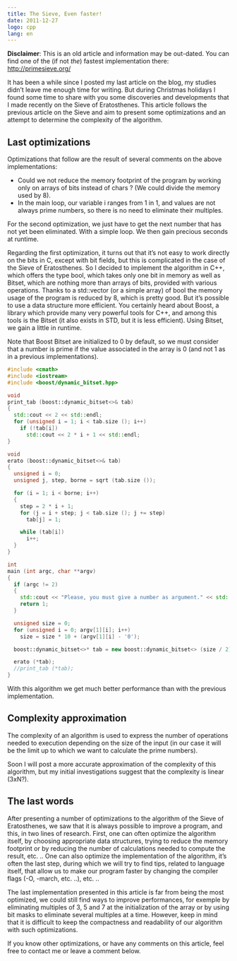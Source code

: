 ```yaml
---
title: The Sieve, Even faster!
date: 2011-12-27
logo: cpp
lang: en
---
```


**Disclaimer**: This is an old article and information may be out-dated. You can
find one of the (if not *the*) fastest implementation there: <http://primesieve.org/>

It has been a while since I posted my last article on the blog, my
studies didn’t leave me enough time for writing. But during Christmas
holidays I found some time to share with you some discoveries and
developments that I made recently on the Sieve of Eratosthenes.
This article follows the previous article on the Sieve and aim to
present some optimizations and an attempt to determine the complexity of
the algorithm.

## Last optimizations

Optimizations that follow are the result of several comments on the
above implementations:

* Could we not reduce the memory footprint of the program by working
only on arrays of bits instead of chars ? (We could divide the memory
used by 8).
* In the main loop, our variable i ranges from 1 in 1, and values
are not always prime numbers, so there is no need to eliminate their
multiples.

For the second optimization, we just have to get the next number that
has not yet been eliminated. With a simple loop. We then gain precious
seconds at runtime.

Regarding the first optimization, it turns out that it’s not easy
to work directly on the bits in C, except with bit fields, but this
is complicated in the case of the Sieve of Eratosthenes. So I decided
to implement the algorithm in C++, which offers the type bool, which
takes only one bit in memory as well as Bitset, which are nothing more
than arrays of bits, provided with various operations. Thanks to a
std::vector (or a simple array) of bool the memory usage of the program
is reduced by 8, which is pretty good. But it’s possible to use a data
structure more efficient. You certainly heard about Boost, a library
which provide many very powerful tools for C++, and among this tools
is the Bitset (it also exists in STD, but it is less efficient). Using
Bitset, we gain a little in runtime.

Note that Boost Bitset are initialized to 0 by default, so we must
consider that a number is prime if the value associated in the array is
0 (and not 1 as in a previous implementations).

```c++
#include <cmath>
#include <iostream>
#include <boost/dynamic_bitset.hpp>

void
print_tab (boost::dynamic_bitset<>& tab)
{
  std::cout << 2 << std::endl;
  for (unsigned i = 1; i < tab.size (); i++)
    if (!tab[i])
      std::cout << 2 * i + 1 << std::endl;
}

void
erato (boost::dynamic_bitset<>& tab)
{
  unsigned i = 0;
  unsigned j, step, borne = sqrt (tab.size ());

  for (i = 1; i < borne; i++)
  {
    step = 2 * i + 1;
    for (j = i + step; j < tab.size (); j += step)
      tab[j] = 1;

    while (tab[i])
      i++;
  }
}

int
main (int argc, char **argv)
{
  if (argc != 2)
  {
    std::cout << "Please, you must give a number as argument." << std::endl;
    return 1;
  }

  unsigned size = 0;
  for (unsigned i = 0; argv[1][i]; i++)
    size = size * 10 + (argv[1][i] - '0');

  boost::dynamic_bitset<>* tab = new boost::dynamic_bitset<> (size / 2);

  erato (*tab);
  //print_tab (*tab);
}
```

With this algorithm we get much better performance than with the
previous implementation.

## Complexity approximation

The complexity of an algorithm is used to express the number of
operations needed to execution depending on the size of the input (in
our case it will be the limit up to which we want to calculate the prime
numbers).

Soon I will post a more accurate approximation of the complexity of this
algorithm, but my initial investigations suggest that the complexity is
linear (3xN?).

## The last words

After presenting a number of optimizations to the algorithm of the
Sieve of Eratosthenes, we saw that it is always possible to improve
a program, and this, in two lines of research. First, one can often
optimize the algorithm itself, by choosing appropriate data structures,
trying to reduce the memory footprint or by reducing the number of
calculations needed to compute the result, etc. .. One can also optimize
the implementation of the algorithm, it’s often the last step, during
which we will try to find tips, related to language itself, that allow
us to make our program faster by changing the compiler flags (-O,
-march, etc. ..), etc. ..

The last implementation presented in this article is far from being the
most optimized, we could still find ways to improve performances, for
exemple by eliminating multiples of 3, 5 and 7 at the initialization
of the array or by using bit masks to eliminate several multiples at a
time. However, keep in mind that it is difficult to keep the compactness
and readability of our algorithm with such optimizations.

If you know other optimizations, or have any comments on this article,
feel free to contact me or leave a comment below.
